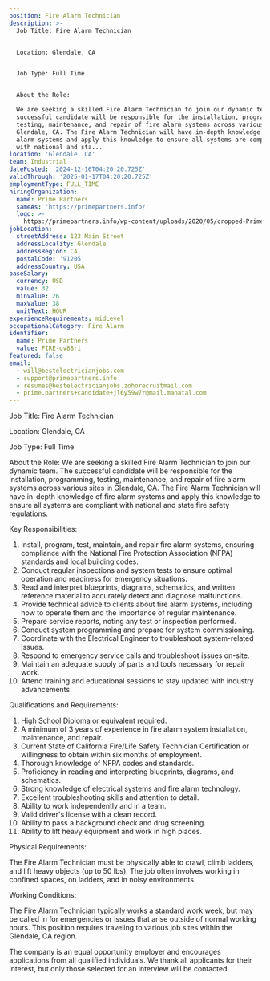 ```yaml
---
position: Fire Alarm Technician
description: >-
  Job Title: Fire Alarm Technician


  Location: Glendale, CA


  Job Type: Full Time


  About the Role:

  We are seeking a skilled Fire Alarm Technician to join our dynamic team. The
  successful candidate will be responsible for the installation, programming,
  testing, maintenance, and repair of fire alarm systems across various sites in
  Glendale, CA. The Fire Alarm Technician will have in-depth knowledge of fire
  alarm systems and apply this knowledge to ensure all systems are compliant
  with national and sta...
location: 'Glendale, CA'
team: Industrial
datePosted: '2024-12-16T04:20:20.725Z'
validThrough: '2025-01-17T04:20:20.725Z'
employmentType: FULL_TIME
hiringOrganization:
  name: Prime Partners
  sameAs: 'https://primepartners.info/'
  logo: >-
    https://primepartners.info/wp-content/uploads/2020/05/cropped-Prime-Partners-Logo-NO-BG-1-1.png
jobLocation:
  streetAddress: 123 Main Street
  addressLocality: Glendale
  addressRegion: CA
  postalCode: '91205'
  addressCountry: USA
baseSalary:
  currency: USD
  value: 32
  minValue: 26
  maxValue: 38
  unitText: HOUR
experienceRequirements: midLevel
occupationalCategory: Fire Alarm
identifier:
  name: Prime Partners
  value: FIRE-qv88ri
featured: false
email:
  - will@bestelectricianjobs.com
  - support@primepartners.info
  - resumes@bestelectricianjobs.zohorecruitmail.com
  - prime.partners+candidate+jl6y59w7r@mail.manatal.com
---
```




Job Title: Fire Alarm Technician

Location: Glendale, CA

Job Type: Full Time

About the Role:
We are seeking a skilled Fire Alarm Technician to join our dynamic team. The successful candidate will be responsible for the installation, programming, testing, maintenance, and repair of fire alarm systems across various sites in Glendale, CA. The Fire Alarm Technician will have in-depth knowledge of fire alarm systems and apply this knowledge to ensure all systems are compliant with national and state fire safety regulations.

Key Responsibilities:

1. Install, program, test, maintain, and repair fire alarm systems, ensuring compliance with the National Fire Protection Association (NFPA) standards and local building codes.
2. Conduct regular inspections and system tests to ensure optimal operation and readiness for emergency situations.
3. Read and interpret blueprints, diagrams, schematics, and written reference material to accurately detect and diagnose malfunctions.
4. Provide technical advice to clients about fire alarm systems, including how to operate them and the importance of regular maintenance.
5. Prepare service reports, noting any test or inspection performed.
6. Conduct system programming and prepare for system commissioning.
7. Coordinate with the Electrical Engineer to troubleshoot system-related issues.
8. Respond to emergency service calls and troubleshoot issues on-site.
9. Maintain an adequate supply of parts and tools necessary for repair work.
10. Attend training and educational sessions to stay updated with industry advancements.

Qualifications and Requirements:

1. High School Diploma or equivalent required.
2. A minimum of 3 years of experience in fire alarm system installation, maintenance, and repair.
3. Current State of California Fire/Life Safety Technician Certification or willingness to obtain within six months of employment.
4. Thorough knowledge of NFPA codes and standards.
5. Proficiency in reading and interpreting blueprints, diagrams, and schematics.
6. Strong knowledge of electrical systems and fire alarm technology.
7. Excellent troubleshooting skills and attention to detail.
8. Ability to work independently and in a team.
9. Valid driver's license with a clean record.
10. Ability to pass a background check and drug screening.
11. Ability to lift heavy equipment and work in high places.

Physical Requirements:

The Fire Alarm Technician must be physically able to crawl, climb ladders, and lift heavy objects (up to 50 lbs). The job often involves working in confined spaces, on ladders, and in noisy environments.

Working Conditions:

The Fire Alarm Technician typically works a standard work week, but may be called in for emergencies or issues that arise outside of normal working hours. This position requires traveling to various job sites within the Glendale, CA region. 

The company is an equal opportunity employer and encourages applications from all qualified individuals. We thank all applicants for their interest, but only those selected for an interview will be contacted.
